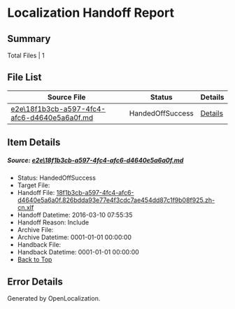 # <a name='report-top'></a> Localization Handoff Report

## Summary
 Total Files | 1

## File List
 Source File | Status | Details 
 ----------- | ------ | ------- 
 [e2e\18f1b3cb-a597-4fc4-afc6-d4640e5a6a0f.md](https://github.com/OpenLocalizationTest/oltest/blob/13d6661f51cceefdb391f3d692e03b35900e0307/e2e/18f1b3cb-a597-4fc4-afc6-d4640e5a6a0f.md) | HandedOffSuccess | [Details](#d9eed2d146c9ed406447ba94a25208169c3512b91)

## Item Details
##### <a name='d9eed2d146c9ed406447ba94a25208169c3512b91'></a> Source: [e2e\18f1b3cb-a597-4fc4-afc6-d4640e5a6a0f.md](https://github.com/OpenLocalizationTest/oltest/blob/13d6661f51cceefdb391f3d692e03b35900e0307/e2e/18f1b3cb-a597-4fc4-afc6-d4640e5a6a0f.md)
* Status: HandedOffSuccess
* Target File: 
* Handoff File: [18f1b3cb-a597-4fc4-afc6-d4640e5a6a0f.826bdda93e77e4f3cdc7ae454dd87c1f9b08f925.zh-cn.xlf](https://github.com/OpenLocalizationTestOrg/olhandoff/blob/926488bf23a09d2862448e71814a6526beed322c/ol-handoff/OpenLocalizationTestOrg/oltest.zh-cn/xinjiang/ht/18f1b3cb-a597-4fc4-afc6-d4640e5a6a0f.826bdda93e77e4f3cdc7ae454dd87c1f9b08f925.zh-cn.xlf)
* Handoff Datetime: 2016-03-10 07:55:35
* Handoff Reason: Include
* Archive File: 
* Archive Datetime: 0001-01-01 00:00:00
* Handback File: 
* Handback Datetime: 0001-01-01 00:00:00
* [Back to Top](#report-top)


## Error Details

Generated by OpenLocalization.
